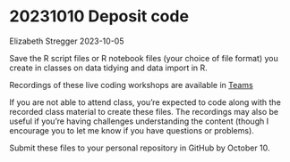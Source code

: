 20231010 Deposit code
================
Elizabeth Stregger
2023-10-05

Save the R script files or R notebook files (your choice of file format)
you create in classes on data tidying and data import in R.

Recordings of these live coding workshops are available in
[Teams](https://teams.microsoft.com/l/team/19%3aF7EJE8821vYab3Uw3D55AI6YyaaruzdtQO4JWrh7A-k1%40thread.tacv2/conversations?groupId=45bbccb4-d876-4473-8ecf-55f0c88141d3&tenantId=8c4dd588-ca00-4338-b4ad-10719f15598d)

If you are not able to attend class, you’re expected to code along with
the recorded class material to create these files. The recordings may
also be useful if you’re having challenges understanding the content
(though I encourage you to let me know if you have questions or
problems).

Submit these files to your personal repository in GitHub by October 10.

